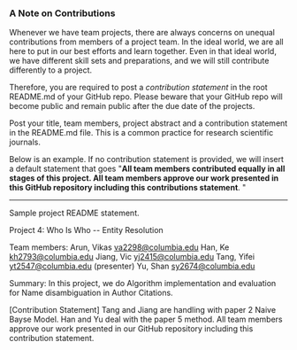 ### A Note on Contributions

Whenever we have team projects, there are always concerns on unequal contributions from members of a project team. In the ideal world, we are all here to put in our best efforts and learn together. Even in that ideal world, we have different skill sets and preparations, and we will still contribute differently to a project. 

Therefore, you are required to post a *contribution statement* in the root README.md of your GitHub repo. Please beware that your GitHub repo will become public and remain public after the due date of the projects. 

Post your title, team members, project abstract and a contribution statement in the README.md file.  This is a common practice for research scientific journals. 

Below is an example. If no contribution statement is provided, we will insert a default statement that goes "**All team members contributed equally in all stages of this project. All team members approve our work presented in this GitHub repository including this contributions statement**. "

---
Sample project README statement.

Project 4: Who Is Who -- Entity Resolution

Team members: Arun, Vikas va2298@columbia.edu
	            Han, Ke kh2793@columbia.edu
	            Jiang, Vic yj2415@columbia.edu
	            Tang, Yifei yt2547@columbia.edu (presenter)
	            Yu, Shan sy2674@columbia.edu

Summary: In this project, we do Algorithm implementation and evaluation for Name disambiguation in Author Citations. 

[Contribution Statement] Tang and Jiang are handling with paper 2 Naive Bayse Model. Han and Yu deal with the paper 5 method. All team members approve our work presented in our GitHub repository including this contribution statement.